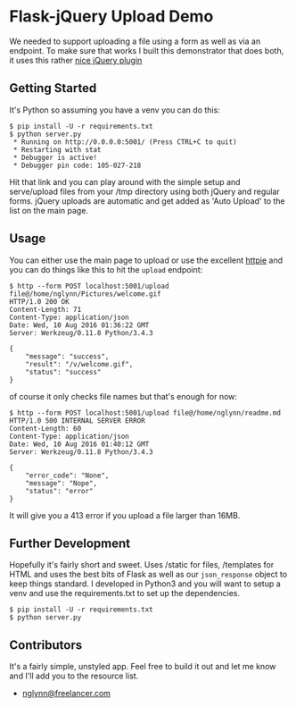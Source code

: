 # Flask-jQuery Upload Demo #
We needed to support uploading a file using a form as well as via an endpoint.
To make sure that works I built this demonstrator that does both, it uses this
rather [nice jQuery plugin](https://github.com/blueimp/jQuery-File-Upload)

## Getting Started ##
It's Python so assuming you have a venv you can do this:
```
$ pip install -U -r requirements.txt
$ python server.py
 * Running on http://0.0.0.0:5001/ (Press CTRL+C to quit)
 * Restarting with stat
 * Debugger is active!
 * Debugger pin code: 105-027-218
```
Hit that link and you can play around with the simple setup and serve/upload files from your /tmp directory using
both jQuery and regular forms. jQuery uploads are automatic and get added as 'Auto Upload' to the list on the main
page.

## Usage ##
You can either use the main page to upload or use the excellent [httpie](https://github.com/jkbrzt/httpie) and you can do
things like this to hit the ```upload``` endpoint:
```
$ http --form POST localhost:5001/upload file@/home/nglynn/Pictures/welcome.gif
HTTP/1.0 200 OK
Content-Length: 71
Content-Type: application/json
Date: Wed, 10 Aug 2016 01:36:22 GMT
Server: Werkzeug/0.11.8 Python/3.4.3

{
    "message": "success",
    "result": "/v/welcome.gif",
    "status": "success"
}

```
of course it only checks file names but that's enough for now:
```
$ http --form POST localhost:5001/upload file@/home/nglynn/readme.md
HTTP/1.0 500 INTERNAL SERVER ERROR
Content-Length: 60
Content-Type: application/json
Date: Wed, 10 Aug 2016 01:40:12 GMT
Server: Werkzeug/0.11.8 Python/3.4.3

{
    "error_code": "None",
    "message": "Nope",
    "status": "error"
}
```

It will give you a 413 error if you upload a file larger than 16MB.

## Further Development ##
Hopefully it's fairly short and sweet. Uses /static for files, /templates for HTML and uses the best
bits of Flask as well as our ```json_response``` object to keep things standard.
I developed in Python3 and you will want to setup a venv and use the requirements.txt to set up the dependencies.
```
$ pip install -U -r requirements.txt
$ python server.py
```

## Contributors ##
It's a fairly simple, unstyled app. Feel free to build it out and let me know and I'll add you to
the resource list.
 * [nglynn@freelancer.com](mailto:nglynn@freelancer.com)